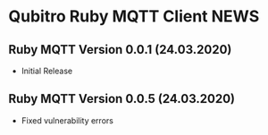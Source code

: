 Qubitro Ruby MQTT Client NEWS
==============

Ruby MQTT Version 0.0.1 (24.03.2020)
------------------------------------

* Initial Release

Ruby MQTT Version 0.0.5 (24.03.2020)
------------------------------------

* Fixed vulnerability errors
